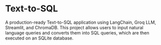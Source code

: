 # Text-to-SQL
A production-ready Text-to-SQL application using LangChain, Groq LLM, Streamlit, and ChromaDB. This project allows users to input natural language queries and converts them into SQL queries, which are then executed on an SQLite database.
